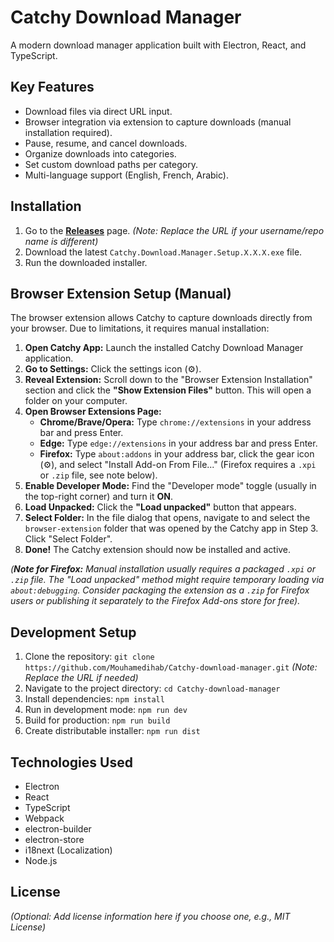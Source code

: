 # Catchy Download Manager

A modern download manager application built with Electron, React, and TypeScript.

## Key Features

*   Download files via direct URL input.
*   Browser integration via extension to capture downloads (manual installation required).
*   Pause, resume, and cancel downloads.
*   Organize downloads into categories.
*   Set custom download paths per category.
*   Multi-language support (English, French, Arabic).

## Installation

1.  Go to the **[Releases](https://github.com/Mouhamedihab/Catchy-download-manager/releases)** page. 
    *(Note: Replace the URL if your username/repo name is different)*
2.  Download the latest `Catchy.Download.Manager.Setup.X.X.X.exe` file.
3.  Run the downloaded installer.

## Browser Extension Setup (Manual)

The browser extension allows Catchy to capture downloads directly from your browser. Due to limitations, it requires manual installation:

1.  **Open Catchy App:** Launch the installed Catchy Download Manager application.
2.  **Go to Settings:** Click the settings icon (⚙️).
3.  **Reveal Extension:** Scroll down to the "Browser Extension Installation" section and click the **"Show Extension Files"** button. This will open a folder on your computer.
4.  **Open Browser Extensions Page:**
    *   **Chrome/Brave/Opera:** Type `chrome://extensions` in your address bar and press Enter.
    *   **Edge:** Type `edge://extensions` in your address bar and press Enter.
    *   **Firefox:** Type `about:addons` in your address bar, click the gear icon (⚙️), and select "Install Add-on From File..." (Firefox requires a `.xpi` or `.zip` file, see note below).
5.  **Enable Developer Mode:** Find the "Developer mode" toggle (usually in the top-right corner) and turn it **ON**.
6.  **Load Unpacked:** Click the **"Load unpacked"** button that appears.
7.  **Select Folder:** In the file dialog that opens, navigate to and select the `browser-extension` folder that was opened by the Catchy app in Step 3. Click "Select Folder".
8.  **Done!** The Catchy extension should now be installed and active.

*(**Note for Firefox:** Manual installation usually requires a packaged `.xpi` or `.zip` file. The "Load unpacked" method might require temporary loading via `about:debugging`. Consider packaging the extension as a `.zip` for Firefox users or publishing it separately to the Firefox Add-ons store for free).*

## Development Setup

1.  Clone the repository: `git clone https://github.com/Mouhamedihab/Catchy-download-manager.git` 
    *(Note: Replace the URL if needed)*
2.  Navigate to the project directory: `cd Catchy-download-manager`
3.  Install dependencies: `npm install`
4.  Run in development mode: `npm run dev`
5.  Build for production: `npm run build`
6.  Create distributable installer: `npm run dist`

## Technologies Used

*   Electron
*   React
*   TypeScript
*   Webpack
*   electron-builder
*   electron-store
*   i18next (Localization)
*   Node.js

## License

*(Optional: Add license information here if you choose one, e.g., MIT License)* 